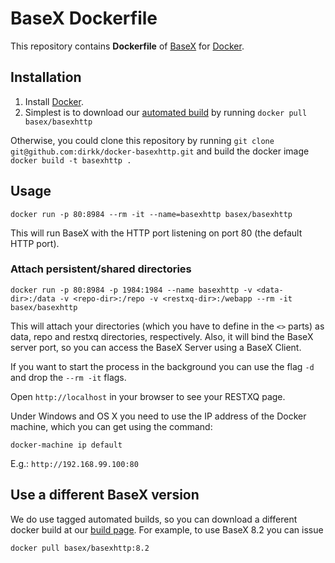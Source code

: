 # BaseX Dockerfile

This repository contains **Dockerfile** of [BaseX](http://basex.org/) for [Docker](https://www.docker.com/).

## Installation

1. Install [Docker](https://www.docker.com/).
2. Simplest is to download our [automated build](https://hub.docker.com/r/basex/docker-basexhttp/) by running `docker pull basex/basexhttp`

Otherwise, you could clone this repository by running `git clone git@github.com:dirkk/docker-basexhttp.git` and build the docker image `docker build -t basexhttp .`

## Usage

    docker run -p 80:8984 --rm -it --name=basexhttp basex/basexhttp

This will run BaseX with the HTTP port listening on port 80 (the default HTTP port).

### Attach persistent/shared directories

    docker run -p 80:8984 -p 1984:1984 --name basexhttp -v <data-dir>:/data -v <repo-dir>:/repo -v <restxq-dir>:/webapp --rm -it basex/basexhttp

This will attach your directories (which you have to define in the `<>` parts) as data, repo and restxq directories, respectively.
Also, it will bind the BaseX server port, so you can access the BaseX Server using a BaseX Client.

If you want to start the process in the background you can use the flag `-d` and drop the `--rm -it` flags.

Open `http://localhost` in your browser to see your RESTXQ page.

Under Windows and OS X you need to use the IP address of the Docker machine, which you can get using the command:

~~~~
docker-machine ip default
~~~~

E.g.: `http://192.168.99.100:80`

## Use a different BaseX version

We do use tagged automated builds, so you can download a different docker build at our [build page](https://registry.hub.docker.com/u/dirkk/basexhttp/builds_history/261655/). For example, to use BaseX 8.2 you can issue

    docker pull basex/basexhttp:8.2
